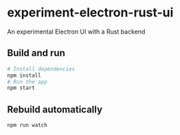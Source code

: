 # experiment-electron-rust-ui

An experimental Electron UI with a Rust backend

## Build and run
```bash
# Install dependencies
npm install
# Run the app
npm start
```

## Rebuild automatically

```bash
npm run watch
```